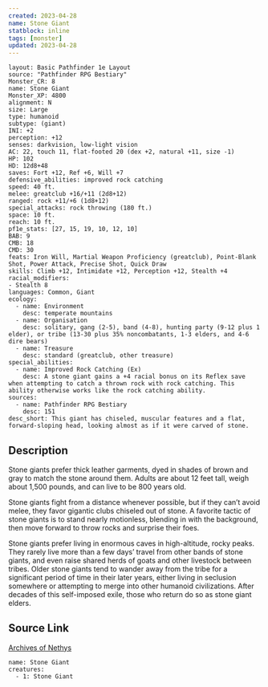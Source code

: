 ```yaml
---
created: 2023-04-28
name: Stone Giant
statblock: inline
tags: [monster]
updated: 2023-04-28
---
```

```statblock
layout: Basic Pathfinder 1e Layout
source: "Pathfinder RPG Bestiary"
Monster_CR: 8
name: Stone Giant
Monster_XP: 4800
alignment: N
size: Large
type: humanoid
subtype: (giant)
INI: +2
perception: +12
senses: darkvision, low-light vision
AC: 22, touch 11, flat-footed 20 (dex +2, natural +11, size -1)
HP: 102
HD: 12d8+48
saves: Fort +12, Ref +6, Will +7
defensive_abilities: improved rock catching
speed: 40 ft.
melee: greatclub +16/+11 (2d8+12)
ranged: rock +11/+6 (1d8+12)
special_attacks: rock throwing (180 ft.)
space: 10 ft.
reach: 10 ft.
pf1e_stats: [27, 15, 19, 10, 12, 10]
BAB: 9
CMB: 18
CMD: 30
feats: Iron Will, Martial Weapon Proficiency (greatclub), Point-Blank Shot, Power Attack, Precise Shot, Quick Draw
skills: Climb +12, Intimidate +12, Perception +12, Stealth +4
racial_modifiers:
- Stealth 8
languages: Common, Giant
ecology:
  - name: Environment
    desc: temperate mountains
  - name: Organisation
    desc: solitary, gang (2-5), band (4-8), hunting party (9-12 plus 1 elder), or tribe (13-30 plus 35% noncombatants, 1-3 elders, and 4-6 dire bears)
  - name: Treasure
    desc: standard (greatclub, other treasure)
special_abilities:
  - name: Improved Rock Catching (Ex)
    desc: A stone giant gains a +4 racial bonus on its Reflex save when attempting to catch a thrown rock with rock catching. This ability otherwise works like the rock catching ability.
sources:
  - name: Pathfinder RPG Bestiary
    desc: 151
desc_short: This giant has chiseled, muscular features and a flat, forward-sloping head, looking almost as if it were carved of stone.
```
## Description
Stone giants prefer thick leather garments, dyed in shades of brown and gray to match the stone around them. Adults are about 12 feet tall, weigh about 1,500 pounds, and can live to be 800 years old.

Stone giants fight from a distance whenever possible, but if they can’t avoid melee, they favor gigantic clubs chiseled out of stone. A favorite tactic of stone giants is to stand nearly motionless, blending in with the background, then move forward to throw rocks and surprise their foes.

Stone giants prefer living in enormous caves in high-altitude, rocky peaks. They rarely live more than a few days’ travel from other bands of stone giants, and even raise shared herds of goats and other livestock between tribes. Older stone giants tend to wander away from the tribe for a significant period of time in their later years, either living in seclusion somewhere or attempting to merge into other humanoid civilizations. After decades of this self-imposed exile, those who return do so as stone giant elders.
## Source Link
[Archives of Nethys](https://aonprd.com/MonsterDisplay.aspx?ItemName=Stone%20Giant)
```encounter-table
name: Stone Giant
creatures:
  - 1: Stone Giant
```
